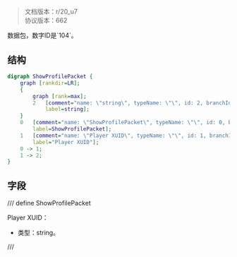 # <!-- md:samp ShowProfilePacket -->

> 文档版本：r/20_u7<br/>协议版本：662

<!-- md:samp ShowProfilePacket -->数据包，数字ID是`104`。

## 结构

```dot
digraph ShowProfilePacket {
	graph [rankdir=LR];
	{
		graph [rank=max];
		2	[comment="name: \"string\", typeName: \"\", id: 2, branchId: 0, recurseId: -1, attributes: 512, notes: \"\"",
			label=string];
	}
	0	[comment="name: \"ShowProfilePacket\", typeName: \"\", id: 0, branchId: 104, recurseId: -1, attributes: 0, notes: \"\"",
		label=ShowProfilePacket];
	1	[comment="name: \"Player XUID\", typeName: \"\", id: 1, branchId: 0, recurseId: -1, attributes: 0, notes: \"\"",
		label="Player XUID"];
	0 -> 1;
	1 -> 2;
}

```

## 字段

/// define
ShowProfilePacket

Player XUID：<!-- md:samp string -->

- 类型：string。


///
